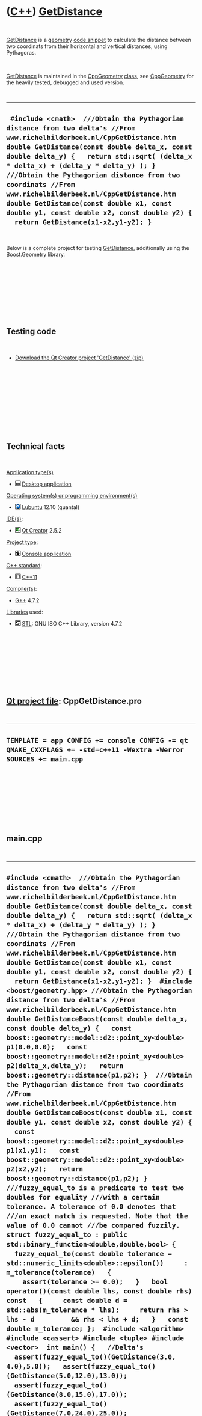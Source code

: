
 

 

 

 

 

([C++](Cpp.md)) [GetDistance](CppGetDistance.md)
==================================================

 

[GetDistance](CppGetDistance.md) is a [geometry](CppGeometry.md) [code
snippet](CppCodeSnippets.md) to calculate the distance between two
coordinats from their horizontal and vertical distances, using
Pythagoras.

 

[GetDistance](CppGetDistance.md) is maintained in the
[CppGeometry](CppGeometry.md) [class](CppClass.md), see
[CppGeometry](CppGeometry.md) for the heavily tested, debugged and used
version.

 

  --------------------------------------------------------------------------------------------------------------------------------------------------------------------------------------------------------------------------------------------------------------------------------------------------------------------------------------------------------------------------------------------------------------------------------------------------------------------------------------------------------
  ` #include <cmath>  ///Obtain the Pythagorian distance from two delta's //From www.richelbilderbeek.nl/CppGetDistance.htm double GetDistance(const double delta_x, const double delta_y) {   return std::sqrt( (delta_x * delta_x) + (delta_y * delta_y) ); }  ///Obtain the Pythagorian distance from two coordinats //From www.richelbilderbeek.nl/CppGetDistance.htm double GetDistance(const double x1, const double y1, const double x2, const double y2) {   return GetDistance(x1-x2,y1-y2); }`
  --------------------------------------------------------------------------------------------------------------------------------------------------------------------------------------------------------------------------------------------------------------------------------------------------------------------------------------------------------------------------------------------------------------------------------------------------------------------------------------------------------

 

Below is a complete project for testing
[GetDistance](CppGetDistance.md), additionally using the Boost.Geometry
library.

 

 

 

 

 

Testing code
------------

 

-   [Download the Qt Creator project
    'GetDistance' (zip)](CppGetDistance.zip)

 

 

 

 

 

 

Technical facts
---------------

 

[Application type(s)](CppApplication.md)

-   ![Desktop](PicDesktop.png) [Desktop
    application](CppDesktopApplication.md)

[Operating system(s) or programming environment(s)](CppOs.md)

-   ![Lubuntu](PicLubuntu.png) [Lubuntu](CppLubuntu.md) 12.10 (quantal)

[IDE(s)](CppIde.md):

-   ![Qt Creator](PicQtCreator.png) [Qt Creator](CppQtCreator.md) 2.5.2

[Project type](CppQtProjectType.md):

-   ![console](PicConsole.png) [Console
    application](CppConsoleApplication.md)

[C++ standard](CppStandard.md):

-   ![C++11](PicCpp11.png) [C++11](Cpp11.md)

[Compiler(s)](CppCompiler.md):

-   [G++](CppGpp.md) 4.7.2

[Libraries](CppLibrary.md) used:

-   ![STL](PicStl.png) [STL](CppStl.md): GNU ISO C++ Library, version
    4.7.2

 

 

 

 

 

[Qt project file](CppQtProjectFile.md): CppGetDistance.pro
-----------------------------------------------------------

 

  ---------------------------------------------------------------------------------------------------------------------
  ` TEMPLATE = app CONFIG += console CONFIG -= qt QMAKE_CXXFLAGS += -std=c++11 -Wextra -Werror SOURCES += main.cpp  `
  ---------------------------------------------------------------------------------------------------------------------

 

 

 

 

 

main.cpp
--------

 

  ----------------------------------------------------------------------------------------------------------------------------------------------------------------------------------------------------------------------------------------------------------------------------------------------------------------------------------------------------------------------------------------------------------------------------------------------------------------------------------------------------------------------------------------------------------------------------------------------------------------------------------------------------------------------------------------------------------------------------------------------------------------------------------------------------------------------------------------------------------------------------------------------------------------------------------------------------------------------------------------------------------------------------------------------------------------------------------------------------------------------------------------------------------------------------------------------------------------------------------------------------------------------------------------------------------------------------------------------------------------------------------------------------------------------------------------------------------------------------------------------------------------------------------------------------------------------------------------------------------------------------------------------------------------------------------------------------------------------------------------------------------------------------------------------------------------------------------------------------------------------------------------------------------------------------------------------------------------------------------------------------------------------------------------------------------------------------------------------------------------------------------------------------------------------------------------------------------------------------------------------------------------------------------------------------------------------------------------------------------------------------------------------------------------------------------------------------------------------------------------------------------------------------------------------------------------------------------------------------------------------------------------------------------------------------------------------------------------------------------------------------------------------------------------------------------------------------------------------------------------------------------------------------------------------------------------------------------------------------------------------------------------------------------------------------------------------------------------------------------------------------------------------------------------------------------------------------------------------------------------------------------------------------------------------------------------------------------------------------------------------------------------------------------------------------------------------------------------------------------------------------------------------------------------------------------------------------------------------------------------------------------------------------------------------------------------------------------------------------------------------------------------------------------------------------------------------------------------------------------------------------------------------------------------------------------------------------------------------------------------------------------------------------------------------------------------------------------------------------------------------------------------------------------------------------------------------------------------------------------------------------------------------------------------------------------------------------------------------------------------------------------------------------------------------------------------------------------------------------------------------------------------------------------------------------------------------------------------------------------------------------------------------------------------------------------------------------------------------------------------------------------------------------------------------------------------------------------------------------------------------------------------------------------------------------------------------------------------------------------------------------------------------------------------------------------------------------------------------------------------------------------------------------------------------------------------------------------------------------------------------------------------------------------------------------------------------------------------------------------------------------------------------------------------------------------------------------------------------------------------------------------------------------------------------------------------------------------------------------------------------------------------------------------------------------------------------------------------------------------------------------------------------------------------------------------------------------------------------------------------------------------------------------------------------------------------------------------------------------------------------------------------------------------------------------------------------------------------------------------------------------------------------------------------------------------------------------------------------------------------------------------------------------------------------------------------------------------------------------------------------------------------------------------------------------------------------------------------------------------------------------------------------------------------------------------------------------------------------------------------------------------------------------------------------------------------------------------------------------------------------------------------------------------------------------------------------------------------------------------------------------------------------------------------------------------------------------------------------------------------------------------------------------------------------------------------------------------------------------------------------------------------------------------------------------------------------------------------------------------------------------
  ` #include <cmath>  ///Obtain the Pythagorian distance from two delta's //From www.richelbilderbeek.nl/CppGetDistance.htm double GetDistance(const double delta_x, const double delta_y) {   return std::sqrt( (delta_x * delta_x) + (delta_y * delta_y) ); }  ///Obtain the Pythagorian distance from two coordinats //From www.richelbilderbeek.nl/CppGetDistance.htm double GetDistance(const double x1, const double y1, const double x2, const double y2) {   return GetDistance(x1-x2,y1-y2); }  #include <boost/geometry.hpp> ///Obtain the Pythagorian distance from two delta's //From www.richelbilderbeek.nl/CppGetDistance.htm double GetDistanceBoost(const double delta_x, const double delta_y) {   const boost::geometry::model::d2::point_xy<double> p1(0.0,0.0);   const boost::geometry::model::d2::point_xy<double> p2(delta_x,delta_y);   return boost::geometry::distance(p1,p2); }  ///Obtain the Pythagorian distance from two coordinats //From www.richelbilderbeek.nl/CppGetDistance.htm double GetDistanceBoost(const double x1, const double y1, const double x2, const double y2) {   const boost::geometry::model::d2::point_xy<double> p1(x1,y1);   const boost::geometry::model::d2::point_xy<double> p2(x2,y2);   return boost::geometry::distance(p1,p2); }  ///fuzzy_equal_to is a predicate to test two doubles for equality ///with a certain tolerance. A tolerance of 0.0 denotes that ///an exact match is requested. Note that the value of 0.0 cannot ///be compared fuzzily. struct fuzzy_equal_to : public std::binary_function<double,double,bool> {   fuzzy_equal_to(const double tolerance = std::numeric_limits<double>::epsilon())     : m_tolerance(tolerance)   {      assert(tolerance >= 0.0);   }   bool operator()(const double lhs, const double rhs) const   {     const double d = std::abs(m_tolerance * lhs);     return rhs > lhs - d         && rhs < lhs + d;   }   const double m_tolerance; };  #include <algorithm> #include <cassert> #include <tuple> #include <vector>  int main() {   //Delta's   assert(fuzzy_equal_to()(GetDistance(3.0, 4.0),5.0));   assert(fuzzy_equal_to()(GetDistance(5.0,12.0),13.0));   assert(fuzzy_equal_to()(GetDistance(8.0,15.0),17.0));   assert(fuzzy_equal_to()(GetDistance(7.0,24.0),25.0));   assert(fuzzy_equal_to()(GetDistance(9.0,40.0),41.0));    assert(fuzzy_equal_to()(GetDistanceBoost(3.0, 4.0),5.0));   assert(fuzzy_equal_to()(GetDistanceBoost(5.0,12.0),13.0));   assert(fuzzy_equal_to()(GetDistanceBoost(8.0,15.0),17.0));   assert(fuzzy_equal_to()(GetDistanceBoost(7.0,24.0),25.0));   assert(fuzzy_equal_to()(GetDistanceBoost(9.0,40.0),41.0));    //Compared to origin   assert(fuzzy_equal_to()(GetDistance(3.0, 4.0,0.0,0.0), 5.0));   assert(fuzzy_equal_to()(GetDistance(5.0,12.0,0.0,0.0),13.0));   assert(fuzzy_equal_to()(GetDistance(8.0,15.0,0.0,0.0),17.0));   assert(fuzzy_equal_to()(GetDistance(7.0,24.0,0.0,0.0),25.0));   assert(fuzzy_equal_to()(GetDistance(9.0,40.0,0.0,0.0),41.0));   assert(fuzzy_equal_to()(GetDistance(0.0,0.0,3.0, 4.0), 5.0));   assert(fuzzy_equal_to()(GetDistance(0.0,0.0,5.0,12.0),13.0));   assert(fuzzy_equal_to()(GetDistance(0.0,0.0,8.0,15.0),17.0));   assert(fuzzy_equal_to()(GetDistance(0.0,0.0,7.0,24.0),25.0));   assert(fuzzy_equal_to()(GetDistance(0.0,0.0,9.0,40.0),41.0));    assert(fuzzy_equal_to()(GetDistanceBoost(3.0, 4.0,0.0,0.0), 5.0));   assert(fuzzy_equal_to()(GetDistanceBoost(5.0,12.0,0.0,0.0),13.0));   assert(fuzzy_equal_to()(GetDistanceBoost(8.0,15.0,0.0,0.0),17.0));   assert(fuzzy_equal_to()(GetDistanceBoost(7.0,24.0,0.0,0.0),25.0));   assert(fuzzy_equal_to()(GetDistanceBoost(9.0,40.0,0.0,0.0),41.0));   assert(fuzzy_equal_to()(GetDistanceBoost(0.0,0.0,3.0, 4.0), 5.0));   assert(fuzzy_equal_to()(GetDistanceBoost(0.0,0.0,5.0,12.0),13.0));   assert(fuzzy_equal_to()(GetDistanceBoost(0.0,0.0,8.0,15.0),17.0));   assert(fuzzy_equal_to()(GetDistanceBoost(0.0,0.0,7.0,24.0),25.0));   assert(fuzzy_equal_to()(GetDistanceBoost(0.0,0.0,9.0,40.0),41.0));    //Translated by (+1.0,+1.0)   assert(fuzzy_equal_to()(GetDistance( 4.0, 5.0, 1.0, 1.0), 5.0));   assert(fuzzy_equal_to()(GetDistance( 6.0,13.0, 1.0, 1.0),13.0));   assert(fuzzy_equal_to()(GetDistance( 9.0,16.0, 1.0, 1.0),17.0));   assert(fuzzy_equal_to()(GetDistance( 8.0,25.0, 1.0, 1.0),25.0));   assert(fuzzy_equal_to()(GetDistance(10.0,41.0, 1.0, 1.0),41.0));   assert(fuzzy_equal_to()(GetDistance( 1.0, 1.0, 4.0, 5.0), 5.0));   assert(fuzzy_equal_to()(GetDistance( 1.0, 1.0, 6.0,13.0),13.0));   assert(fuzzy_equal_to()(GetDistance( 1.0, 1.0, 9.0,16.0),17.0));   assert(fuzzy_equal_to()(GetDistance( 1.0, 1.0, 8.0,25.0),25.0));   assert(fuzzy_equal_to()(GetDistance( 1.0, 1.0,10.0,41.0),41.0));    assert(fuzzy_equal_to()(GetDistanceBoost( 4.0, 5.0, 1.0, 1.0), 5.0));   assert(fuzzy_equal_to()(GetDistanceBoost( 6.0,13.0, 1.0, 1.0),13.0));   assert(fuzzy_equal_to()(GetDistanceBoost( 9.0,16.0, 1.0, 1.0),17.0));   assert(fuzzy_equal_to()(GetDistanceBoost( 8.0,25.0, 1.0, 1.0),25.0));   assert(fuzzy_equal_to()(GetDistanceBoost(10.0,41.0, 1.0, 1.0),41.0));   assert(fuzzy_equal_to()(GetDistanceBoost( 1.0, 1.0, 4.0, 5.0), 5.0));   assert(fuzzy_equal_to()(GetDistanceBoost( 1.0, 1.0, 6.0,13.0),13.0));   assert(fuzzy_equal_to()(GetDistanceBoost( 1.0, 1.0, 9.0,16.0),17.0));   assert(fuzzy_equal_to()(GetDistanceBoost( 1.0, 1.0, 8.0,25.0),25.0));   assert(fuzzy_equal_to()(GetDistanceBoost( 1.0, 1.0,10.0,41.0),41.0));    const std::vector<std::tuple<double,double,double> > v     =     {       std::make_tuple(3.0, 4.0, 5.0),       std::make_tuple(5.0,12.0,13.0),       std::make_tuple(8.0,15.0,17.0),       std::make_tuple(7.0,24.0,25.0),       std::make_tuple(9.0,40.0,41.0)     };   std::for_each(v.begin(),v.end(),     [](const std::tuple<double,double,double>& t)     {       assert(fuzzy_equal_to()(         GetDistance(std::get<0>(t),std::get<1>(t)),         std::get<2>(t)         )       );       assert(fuzzy_equal_to()(         GetDistanceBoost(std::get<0>(t),std::get<1>(t)),         std::get<2>(t)         )       );     }   );    std::vector<std::tuple<double,double,double,double,double> > w;   std::transform(v.begin(),v.end(),     std::back_inserter(w),     [](const std::tuple<double,double,double>& t)     {       //Add a random translation       const double t_x = static_cast<double>(std::rand()) / static_cast<double>(RAND_MAX);       const double t_y = static_cast<double>(std::rand()) / static_cast<double>(RAND_MAX);       return std::make_tuple(         t_x,         t_y,         std::get<0>(t) + t_x,         std::get<1>(t) + t_y,         std::get<2>(t));     }   );   std::for_each(w.begin(),w.end(),     [](const std::tuple<double,double,double,double,double>& t)     {       assert(fuzzy_equal_to()(         GetDistance(std::get<0>(t),std::get<1>(t),std::get<2>(t),std::get<3>(t)),         std::get<4>(t)         )       );       assert(fuzzy_equal_to()(         GetDistanceBoost(std::get<0>(t),std::get<1>(t),std::get<2>(t),std::get<3>(t)),         std::get<4>(t)         )       );     }   ); } `
  ----------------------------------------------------------------------------------------------------------------------------------------------------------------------------------------------------------------------------------------------------------------------------------------------------------------------------------------------------------------------------------------------------------------------------------------------------------------------------------------------------------------------------------------------------------------------------------------------------------------------------------------------------------------------------------------------------------------------------------------------------------------------------------------------------------------------------------------------------------------------------------------------------------------------------------------------------------------------------------------------------------------------------------------------------------------------------------------------------------------------------------------------------------------------------------------------------------------------------------------------------------------------------------------------------------------------------------------------------------------------------------------------------------------------------------------------------------------------------------------------------------------------------------------------------------------------------------------------------------------------------------------------------------------------------------------------------------------------------------------------------------------------------------------------------------------------------------------------------------------------------------------------------------------------------------------------------------------------------------------------------------------------------------------------------------------------------------------------------------------------------------------------------------------------------------------------------------------------------------------------------------------------------------------------------------------------------------------------------------------------------------------------------------------------------------------------------------------------------------------------------------------------------------------------------------------------------------------------------------------------------------------------------------------------------------------------------------------------------------------------------------------------------------------------------------------------------------------------------------------------------------------------------------------------------------------------------------------------------------------------------------------------------------------------------------------------------------------------------------------------------------------------------------------------------------------------------------------------------------------------------------------------------------------------------------------------------------------------------------------------------------------------------------------------------------------------------------------------------------------------------------------------------------------------------------------------------------------------------------------------------------------------------------------------------------------------------------------------------------------------------------------------------------------------------------------------------------------------------------------------------------------------------------------------------------------------------------------------------------------------------------------------------------------------------------------------------------------------------------------------------------------------------------------------------------------------------------------------------------------------------------------------------------------------------------------------------------------------------------------------------------------------------------------------------------------------------------------------------------------------------------------------------------------------------------------------------------------------------------------------------------------------------------------------------------------------------------------------------------------------------------------------------------------------------------------------------------------------------------------------------------------------------------------------------------------------------------------------------------------------------------------------------------------------------------------------------------------------------------------------------------------------------------------------------------------------------------------------------------------------------------------------------------------------------------------------------------------------------------------------------------------------------------------------------------------------------------------------------------------------------------------------------------------------------------------------------------------------------------------------------------------------------------------------------------------------------------------------------------------------------------------------------------------------------------------------------------------------------------------------------------------------------------------------------------------------------------------------------------------------------------------------------------------------------------------------------------------------------------------------------------------------------------------------------------------------------------------------------------------------------------------------------------------------------------------------------------------------------------------------------------------------------------------------------------------------------------------------------------------------------------------------------------------------------------------------------------------------------------------------------------------------------------------------------------------------------------------------------------------------------------------------------------------------------------------------------------------------------------------------------------------------------------------------------------------------------------------------------------------------------------------------------------------------------------------------------------------------------------------------------------------------------------------------------------------------------------------------------------------------------

 

 

 

 

 

 

This page has been created by the [tool](Tools.md)
[CodeToHtml](ToolCodeToHtml.md)
